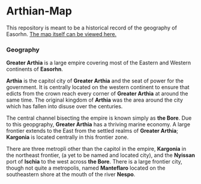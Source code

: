 # Arthian-Map
This repository is meant to be a historical record of the geography of Easorhn. [The map itself can be viewed here.](https://azgaar.github.io/Fantasy-Map-Generator/?maplink=https%3A%2F%2Fraw.githubusercontent.com%2FOhMyTallest-Productions%2FArthian-Map%2Fmaster%2FArthia-main.map&x=1750&y=950&scale=0.9)

### Geography
**Greater Arthia** is a large empire covering most of the Eastern and Western continents of **Easorhn**. 

**Arthia** is the capitol city of **Greater Arthia** and the seat of power for the government. It is centrally located on the western continent to ensure that edicts from the crown reach every corner of **Greater Arthia** at around the same time. The original kingdom of **Arthia** was the area around the city which has fallen into disuse over the centuries. 

The central channel bisecting the empire is known simply as **the Bore**. Due to this geopgraphy, **Greater Arthia** has a thriving marine economy.
A large frontier extends to the East from the settled realms of **Greater Arthia**; **Kargonia** is located centrally in this frontier zone.

There are three metropli other than the capitol in the empire, **Kargonia** in the northeast frontier, (a yet to be named and located city), and the **Nyissan** port of **Ischia** to the west across **the Bore**. There is a large frontier city, though not quite a metropolis, named **Manteflaro** located on the southeastern shore at the mouth of the river **Nespo**.

